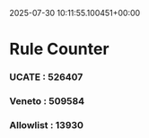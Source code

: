 2025-07-30 10:11:55.100451+00:00
# Rule Counter 
 ### UCATE : 526407

 ### Veneto : 509584

 ### Allowlist : 13930